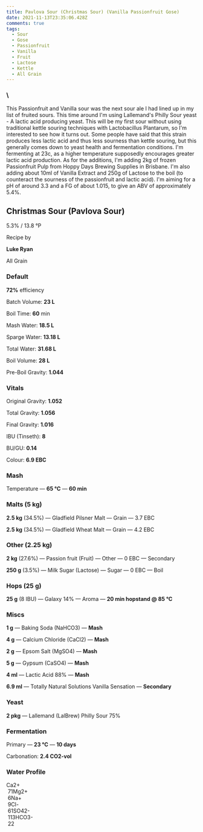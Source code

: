 ```yaml
---
title: Pavlova Sour (Christmas Sour) (Vanilla Passionfruit Gose)
date: 2021-11-13T23:35:06.428Z
comments: true
tags: 
  - Sour
  - Gose
  - Passionfruit
  - Vanilla
  - Fruit
  - Lactose
  - Kettle
  - All Grain
---
```

### \
This Passionfruit and Vanilla sour was the next sour ale I had lined up in my list of fruited sours. This time around I'm using Lallemand's Philly Sour yeast - A lactic acid producing yeast. This will be my first sour without using traditional kettle souring techniques with Lactobacillus Plantarum, so I'm interested to see how it turns out. Some people have said that this strain produces less lactic acid and thus less sourness than kettle souring, but this generally comes down to yeast health and fermentation conditions. I'm fermenting at 23c, as a higher temperature supposedly encourages greater lactic acid production. As for the additions, I'm adding 2kg of frozen Passionfruit Pulp from Hoppy Days Brewing Supplies in Brisbane. I'm also adding about 10ml of Vanilla Extract and 250g of Lactose to the boil (to counteract the sourness of the passionfruit and lactic acid). I'm aiming for a pH of around 3.3 and a FG of about 1.015, to give an ABV of approximately 5.4%.

## **Christmas Sour (Pavlova Sour)**

5.3% / 13.8 °P

Recipe by

**Luke Ryan**

All Grain

### **Default**

**72%** efficiency

Batch Volume: **23 L**

Boil Time: **60** min

Mash Water: **18.5 L**

Sparge Water: **13.18 L**

Total Water: **31.68 L**

Boil Volume: **28 L**

Pre-Boil Gravity: **1.044**

### Vitals

Original Gravity: **1.052**

Total Gravity: **1.056**

Final Gravity: **1.016**

IBU (Tinseth): **8**

BU/GU: **0.14**

Colour: **6.9 EBC** 

### Mash

Temperature — **65 °C** — **60 min**

### Malts **(5 kg)**

**2.5 kg** (34.5%) — Gladfield Pilsner Malt — Grain — 3.7 EBC

**2.5 kg** (34.5%) — Gladfield Wheat Malt — Grain — 4.2 EBC

### Other **(2.25 kg)**

**2 kg** (27.6%) — Passion fruit (Fruit) — Other — 0 EBC — Secondary

**250 g** (3.5%) — Milk Sugar (Lactose) — Sugar — 0 EBC — Boil

### Hops **(25 g)**

**25 g** (8 IBU) — Galaxy 14% — Aroma — **20 min hopstand @ 85 °C**

### Miscs

**1 g** — Baking Soda (NaHCO3) — **Mash**

**4 g** — Calcium Chloride (CaCl2) — **Mash**

**2 g** — Epsom Salt (MgSO4) — **Mash**

**5 g** — Gypsum (CaSO4) — **Mash**

**4 ml** — Lactic Acid 88% — **Mash**

**6.9 ml** — Totally Natural Solutions Vanilla Sensation — **Secondary**

### Yeast

**2 pkg** — Lallemand (LalBrew) Philly Sour 75%

### Fermentation

Primary — **23 °C** — **10 days**

Carbonation: **2.4 CO2-vol**

### Water Profile

Ca2+\
 71Mg2+\
 6Na+\
 9Cl-\
 61SO42-\
 113HCO3-\
 22